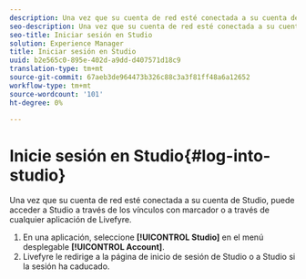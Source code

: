 ```yaml
---
description: Una vez que su cuenta de red esté conectada a su cuenta de Studio, puede acceder a Studio a través de los vínculos con marcador o a través de cualquier aplicación de Livefyre.
seo-description: Una vez que su cuenta de red esté conectada a su cuenta de Studio, puede acceder a Studio a través de los vínculos con marcador o a través de cualquier aplicación de Livefyre.
seo-title: Iniciar sesión en Studio
solution: Experience Manager
title: Iniciar sesión en Studio
uuid: b2e565c0-895e-402d-a9dd-d407571d18c9
translation-type: tm+mt
source-git-commit: 67aeb3de964473b326c88c3a3f81ff48a6a12652
workflow-type: tm+mt
source-wordcount: '101'
ht-degree: 0%

---
```



# Inicie sesión en Studio{#log-into-studio}

Una vez que su cuenta de red esté conectada a su cuenta de Studio, puede acceder a Studio a través de los vínculos con marcador o a través de cualquier aplicación de Livefyre.

1. En una aplicación, seleccione **[!UICONTROL Studio]** en el menú desplegable **[!UICONTROL Account]**.
1. Livefyre le redirige a la página de inicio de sesión de Studio o a Studio si la sesión ha caducado.
